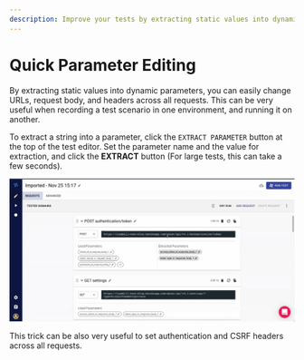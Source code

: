 ```yaml
---
description: Improve your tests by extracting static values into dynamic parameters
---
```


# Quick Parameter Editing

By extracting static values into dynamic parameters, you can easily change URLs, request body, and headers across all requests. This can be very useful when recording a test scenario in one environment, and running it on another.

To extract a string into a parameter, click the `EXTRACT PARAMETER` button at the top of the test editor. Set the parameter name and the value for extraction, and click the **EXTRACT** button (For large tests, this can take a few seconds).

![](../../../.gitbook/assets/video1982283866-online-video-cut.gif)

This trick can be also very useful to set authentication and CSRF headers across all requests.
